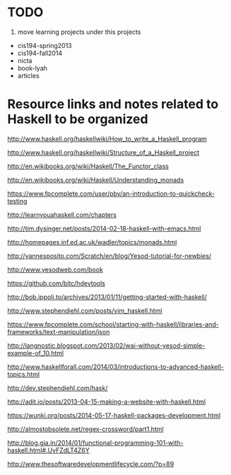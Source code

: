# TODO
1. move learning projects under this projects
  - cis194-spring2013
  - cis194-fall2014
  - nicta
  - book-lyah
  - articles

# Resource links and notes related to Haskell to be organized

http://www.haskell.org/haskellwiki/How_to_write_a_Haskell_program

http://www.haskell.org/haskellwiki/Structure_of_a_Haskell_project

http://en.wikibooks.org/wiki/Haskell/The_Functor_class

http://en.wikibooks.org/wiki/Haskell/Understanding_monads

https://www.fpcomplete.com/user/pbv/an-introduction-to-quickcheck-testing

http://learnyouahaskell.com/chapters

http://tim.dysinger.net/posts/2014-02-18-haskell-with-emacs.html

http://homepages.inf.ed.ac.uk/wadler/topics/monads.html

http://yannesposito.com/Scratch/en/blog/Yesod-tutorial-for-newbies/

http://www.yesodweb.com/book

https://github.com/bitc/hdevtools

http://bob.ippoli.to/archives/2013/01/11/getting-started-with-haskell/

http://www.stephendiehl.com/posts/vim_haskell.html

https://www.fpcomplete.com/school/starting-with-haskell/libraries-and-frameworks/text-manipulation/json

http://langnostic.blogspot.com/2013/02/wai-without-yesod-simple-example-of_10.html

http://www.haskellforall.com/2014/03/introductions-to-advanced-haskell-topics.html

http://dev.stephendiehl.com/hask/

http://adit.io/posts/2013-04-15-making-a-website-with-haskell.html

https://wunki.org/posts/2014-05-17-haskell-packages-development.html

http://almostobsolete.net/regex-crossword/part1.html

http://blog.gja.in/2014/01/functional-programming-101-with-haskell.html#.UvFZdLT4Z6Y

http://www.thesoftwaredevelopmentlifecycle.com/?p=89
